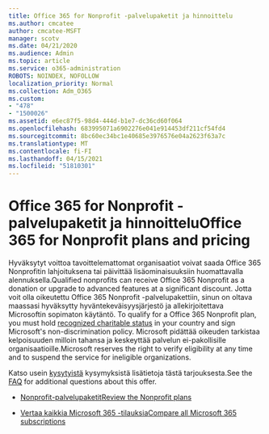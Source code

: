 ```yaml
---
title: Office 365 for Nonprofit -palvelupaketit ja hinnoittelu
ms.author: cmcatee
author: cmcatee-MSFT
manager: scotv
ms.date: 04/21/2020
ms.audience: Admin
ms.topic: article
ms.service: o365-administration
ROBOTS: NOINDEX, NOFOLLOW
localization_priority: Normal
ms.collection: Adm_O365
ms.custom:
- "478"
- "1500026"
ms.assetid: e6ec87f5-98d4-444d-b1e7-dc36cd60f064
ms.openlocfilehash: 683995071a6902276e041e914453df211cf54fd4
ms.sourcegitcommit: 8bc60ec34bc1e40685e3976576e04a2623f63a7c
ms.translationtype: MT
ms.contentlocale: fi-FI
ms.lasthandoff: 04/15/2021
ms.locfileid: "51810301"
---
```

# <a name="office-365-for-nonprofit-plans-and-pricing"></a><span data-ttu-id="45e52-102">Office 365 for Nonprofit -palvelupaketit ja hinnoittelu</span><span class="sxs-lookup"><span data-stu-id="45e52-102">Office 365 for Nonprofit plans and pricing</span></span>

<span data-ttu-id="45e52-103">Hyväksytyt voittoa tavoittelemattomat organisaatiot voivat saada Office 365 Nonprofitin lahjoituksena tai päivittää lisäominaisuuksiin huomattavalla alennuksella.</span><span class="sxs-lookup"><span data-stu-id="45e52-103">Qualified nonprofits can receive Office 365 Nonprofit as a donation or upgrade to advanced features at a significant discount.</span></span> <span data-ttu-id="45e52-104">Jotta voit olla oikeutettu Office 365 Nonprofit -palvelupakettiin, sinun on oltava maassasi hyväksytty hyväntekeväisyysjärjestö ja allekirjoitettava Microsoftin sopimaton käytäntö. [](https://go.microsoft.com/fwlink/p/?LinkID=330253)</span><span class="sxs-lookup"><span data-stu-id="45e52-104">To qualify for a Office 365 Nonprofit plan, you must hold [recognized charitable status](https://go.microsoft.com/fwlink/p/?LinkID=330253) in your country and sign Microsoft's non-discrimination policy.</span></span> <span data-ttu-id="45e52-105">Microsoft pidättää oikeuden tarkistaa kelpoisuuden milloin tahansa ja keskeyttää palvelun ei-pakollisille organisaatioille.</span><span class="sxs-lookup"><span data-stu-id="45e52-105">Microsoft reserves the right to verify eligibility at any time and to suspend the service for ineligible organizations.</span></span>
  
<span data-ttu-id="45e52-106">Katso usein [kysytyistä](https://products.office.com/nonprofit/office-365-nonprofit) kysymyksistä lisätietoja tästä tarjouksesta.</span><span class="sxs-lookup"><span data-stu-id="45e52-106">See the [FAQ](https://products.office.com/nonprofit/office-365-nonprofit) for additional questions about this offer.</span></span>
  
- [<span data-ttu-id="45e52-107">Nonprofit-palvelupaketit</span><span class="sxs-lookup"><span data-stu-id="45e52-107">Review the Nonprofit plans</span></span>](https://products.office.com/nonprofit/office-365-nonprofit-plans-and-pricing?tab=1)

- [<span data-ttu-id="45e52-108">Vertaa kaikkia Microsoft 365 -tilauksia</span><span class="sxs-lookup"><span data-stu-id="45e52-108">Compare all Microsoft 365 subscriptions</span></span>](https://products.office.com/business/compare-more-office-365-for-business-plans)